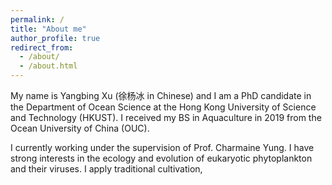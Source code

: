 ```yaml
---
permalink: /
title: "About me"
author_profile: true
redirect_from: 
  - /about/
  - /about.html
---
```


My name is Yangbing Xu (徐杨冰 in Chinese) and I am a PhD candidate in the Department of Ocean Science at the Hong Kong University of Science and Technology (HKUST). I received my BS in Aquaculture in 2019 from the Ocean University of China (OUC).

I currently working under the supervision of Prof. Charmaine Yung. I have strong interests in the ecology and evolution of eukaryotic phytoplankton and their viruses. I apply traditional cultivation, 
